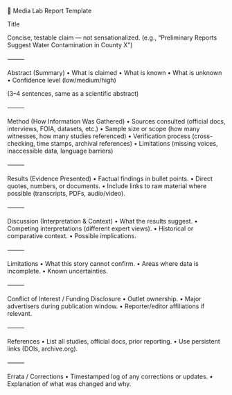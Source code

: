 📰 Media Lab Report Template

Title

Concise, testable claim — not sensationalized.
(e.g., “Preliminary Reports Suggest Water Contamination in County X”)

⸻

Abstract (Summary)
	•	What is claimed
	•	What is known
	•	What is unknown
	•	Confidence level (low/medium/high)

(3–4 sentences, same as a scientific abstract)

⸻

Method (How Information Was Gathered)
	•	Sources consulted (official docs, interviews, FOIA, datasets, etc.)
	•	Sample size or scope (how many witnesses, how many studies referenced)
	•	Verification process (cross-checking, time stamps, archival references)
	•	Limitations (missing voices, inaccessible data, language barriers)

⸻

Results (Evidence Presented)
	•	Factual findings in bullet points.
	•	Direct quotes, numbers, or documents.
	•	Include links to raw material where possible (transcripts, PDFs, audio/video).

⸻

Discussion (Interpretation & Context)
	•	What the results suggest.
	•	Competing interpretations (different expert views).
	•	Historical or comparative context.
	•	Possible implications.

⸻

Limitations
	•	What this story cannot confirm.
	•	Areas where data is incomplete.
	•	Known uncertainties.

⸻

Conflict of Interest / Funding Disclosure
	•	Outlet ownership.
	•	Major advertisers during publication window.
	•	Reporter/editor affiliations if relevant.

⸻

References
	•	List all studies, official docs, prior reporting.
	•	Use persistent links (DOIs, archive.org).

⸻

Errata / Corrections
	•	Timestamped log of any corrections or updates.
	•	Explanation of what was changed and why.
